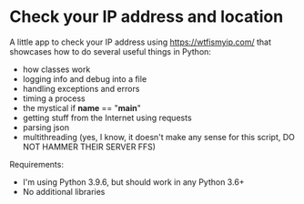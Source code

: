 # Check your IP address and location

A little app to check your IP address using https://wtfismyip.com/ that showcases how to do several useful things in Python:
* how classes work
* logging info and debug into a file
* handling exceptions and errors
* timing a process
* the mystical if __name__ == "__main__"
* getting stuff from the Internet using requests
* parsing json
* multithreading (yes, I know, it doesn't make any sense for this script, DO NOT HAMMER THEIR SERVER FFS)

Requirements:
* I'm using Python 3.9.6, but should work in any Python 3.6+
* No additional libraries

